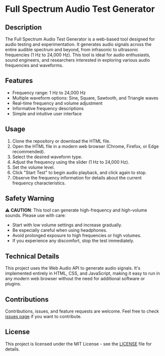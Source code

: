 # Full Spectrum Audio Test Generator

## Description

The Full Spectrum Audio Test Generator is a web-based tool designed for audio testing and experimentation. It generates audio signals across the entire audible spectrum and beyond, from infrasonic to ultrasonic frequencies (1 Hz to 24,000 Hz). This tool is ideal for audio enthusiasts, sound engineers, and researchers interested in exploring various audio frequencies and waveforms.

## Features

- Frequency range: 1 Hz to 24,000 Hz
- Multiple waveform options: Sine, Square, Sawtooth, and Triangle waves
- Real-time frequency and volume adjustment
- Informative frequency descriptions
- Simple and intuitive user interface

## Usage

1. Clone the repository or download the HTML file.
2. Open the HTML file in a modern web browser (Chrome, Firefox, or Edge recommended).
3. Select the desired waveform type.
4. Adjust the frequency using the slider (1 Hz to 24,000 Hz).
5. Set the volume level.
6. Click "Start Test" to begin audio playback, and click again to stop.
7. Observe the frequency information for details about the current frequency characteristics.

## Safety Warning

⚠️ **CAUTION**: This tool can generate high-frequency and high-volume sounds. Please use with care:

- Start with low volume settings and increase gradually.
- Be especially careful when using headphones.
- Avoid prolonged exposure to high frequencies or high volumes.
- If you experience any discomfort, stop the test immediately.

## Technical Details

This project uses the Web Audio API to generate audio signals. It's implemented entirely in HTML, CSS, and JavaScript, making it easy to run in any modern web browser without the need for additional software or plugins.

## Contributions

Contributions, issues, and feature requests are welcome. Feel free to check [issues page](../../issues) if you want to contribute.

## License

This project is licensed under the MIT License - see the [LICENSE](LICENSE) file for details.
